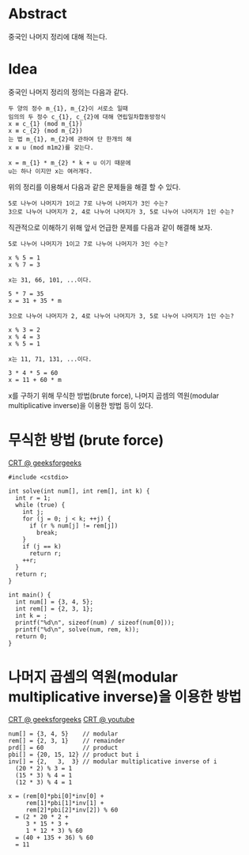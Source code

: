# Abstract

중국인 나머지 정리에 대해 적는다.

# Idea

중국인 나머지 정리의 정의는 다음과 같다.

```
두 양의 정수 m_{1}, m_{2}이 서로소 일때
임의의 두 정수 c_{1}, c_{2}에 대해 연립일차합동방정식
x ≡ c_{1} (mod m_{1})
x ≡ c_{2} (mod m_{2})
는 법 m_{1}, m_{2}에 관하여 단 한개의 해
x ≡ u (mod m1m2)를 갖는다.

x = m_{1} * m_{2} * k + u 이기 때문에
u는 하나 이지만 x는 여러개다.
```

위의 정리를 이용해서 다음과 같은 문제들을 해결 할 수 있다.

```
5로 나누어 나머지가 1이고 7로 나누어 나머지가 3인 수는?
3으로 나누어 나머지가 2, 4로 나누어 나머지가 3, 5로 나누어 나머지가 1인 수는?
```

직관적으로 이해하기 위해 앞서 언급한 문제를 다음과 같이 
해결해 보자.

```
5로 나누어 나머지가 1이고 7로 나누어 나머지가 3인 수는?

x % 5 = 1
x % 7 = 3

x는 31, 66, 101, ...이다.

5 * 7 = 35
x = 31 + 35 * m

3으로 나누어 나머지가 2, 4로 나누어 나머지가 3, 5로 나누어 나머지가 1인 수는?

x % 3 = 2
x % 4 = 3
x % 5 = 1

x는 11, 71, 131, ...이다.

3 * 4 * 5 = 60
x = 11 + 60 * m
```

x를 구하기 위해 무식한 방법(brute force),
나머지 곱셈의 역원(modular multiplicative inverse)을 이용한 방법
등이 있다.

# 무식한 방법 (brute force)

[CRT @ geeksforgeeks](http://www.geeksforgeeks.org/chinese-remainder-theorem-set-1-introduction/)

```
#include <cstdio>

int solve(int num[], int rem[], int k) {
  int r = 1;
  while (true) {
    int j;
    for (j = 0; j < k; ++j) {
      if (r % num[j] != rem[j])
        break;
    }
    if (j == k)
      return r;
    ++r;
  }
  return r;
}

int main() {
  int num[] = {3, 4, 5};
  int rem[] = {2, 3, 1};
  int k = ;
  printf("%d\n", sizeof(num) / sizeof(num[0]));
  printf("%d\n", solve(num, rem, k));
  return 0;
}
```

# 나머지 곱셈의 역원(modular multiplicative inverse)을 이용한 방법



[CRT @ geeksforgeeks](http://www.geeksforgeeks.org/chinese-remainder-theorem-set-2-implementation/)
[CRT @ youtube](https://www.youtube.com/watch?v=ru7mWZJlRQg)

```
num[] = {3, 4, 5}    // modular
rem[] = {2, 3, 1}    // remainder
prd[] = 60           // product
pbi[] = {20, 15, 12} // product but i
inv[] = {2,   3,  3} // modular multiplicative inverse of i
  (20 * 2) % 3 = 1
  (15 * 3) % 4 = 1
  (12 * 3) % 4 = 1
  
x = (rem[0]*pbi[0]*inv[0] +
     rem[1]*pbi[1]*inv[1] +
     rem[2]*pbi[2]*inv[2]) % 60
  = (2 * 20 * 2 +
     3 * 15 * 3 +
     1 * 12 * 3) % 60
  = (40 + 135 + 36) % 60
  = 11
```

